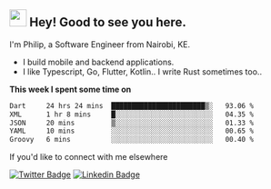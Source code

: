 <h2><img src="https://slackmojis.com/emojis/3643-cool-doge/download" width="30"/> Hey! Good to see you here.</h2>

<p>I'm Philip, a Software Engineer from Nairobi, KE. 

- I build mobile and backend applications.
- I like Typescript, Go, Flutter, Kotlin.. I write Rust sometimes too..</p>

**This week I spent some time on**
<!--START_SECTION:waka-->

```txt
Dart     24 hrs 24 mins  ███████████████████████▒░   93.06 %
XML      1 hr 8 mins     █░░░░░░░░░░░░░░░░░░░░░░░░   04.35 %
JSON     20 mins         ▒░░░░░░░░░░░░░░░░░░░░░░░░   01.33 %
YAML     10 mins         ░░░░░░░░░░░░░░░░░░░░░░░░░   00.65 %
Groovy   6 mins          ░░░░░░░░░░░░░░░░░░░░░░░░░   00.40 %
```

<!--END_SECTION:waka-->

If you'd like to connect with me elsewhere

[![Twitter Badge](https://img.shields.io/badge/-Twitter-1ca0f1?style=flat-square&labelColor=1ca0f1&logo=twitter&logoColor=white&link=https://twitter.com/_diogorodrigues)](https://twitter.com/kimathiphil)  [![Linkedin Badge](https://img.shields.io/badge/-LinkedIn-blue?style=flat-square&logo=Linkedin&logoColor=white&link=https://www.linkedin.com/in/philip-kimathi-2604a9114/)](https://www.linkedin.com/in/philip-kimathi-2604a9114/)
